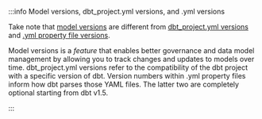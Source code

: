 
:::info Model versions, dbt_project.yml versions, and .yml versions

Take note that [model versions](/docs/collaborate/govern/model-versions) are different from [dbt_project.yml versions](/reference/project-configs/version#dbt_projectyml-versions) and [.yml property file versions](/reference/project-configs/version#yml-property-file-versions).

Model versions is a _feature_ that enables better governance and data model management by allowing you to track changes and updates to models over time. dbt_project.yml versions refer to the compatibility of the dbt project with a specific version of dbt. Version numbers within .yml property files inform how dbt parses those YAML files. The latter two are completely optional starting from dbt v1.5.

:::
